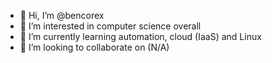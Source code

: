 - 👋 Hi, I’m @bencorex
- 👀 I’m interested in computer science overall 
- 🌱 I’m currently learning automation, cloud (IaaS) and Linux
- 💞️ I’m looking to collaborate on (N/A)

<!---
bencorex/bencorex is a ✨ special ✨ repository because its `README.md` (this file) appears on your GitHub profile.
You can click the Preview link to take a look at your changes.
--->
